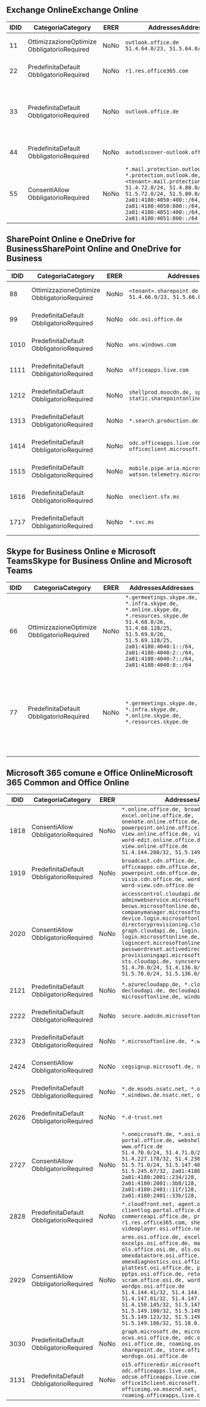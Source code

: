 <!--THIS FILE IS AUTOMATICALLY GENERATED. MANUAL CHANGES WILL BE OVERWRITTEN.-->
<!--Please contact the Office 365 Endpoints team with any questions.-->
<!--Germany endpoints version 2018082900-->
<!--File generated 2018-09-28 14:38:24.7194-->

## <a name="exchange-online"></a><span data-ttu-id="c22d6-101">Exchange Online</span><span class="sxs-lookup"><span data-stu-id="c22d6-101">Exchange Online</span></span>

<span data-ttu-id="c22d6-102">ID</span><span class="sxs-lookup"><span data-stu-id="c22d6-102">ID</span></span> | <span data-ttu-id="c22d6-103">Categoria</span><span class="sxs-lookup"><span data-stu-id="c22d6-103">Category</span></span> | <span data-ttu-id="c22d6-104">ER</span><span class="sxs-lookup"><span data-stu-id="c22d6-104">ER</span></span> | <span data-ttu-id="c22d6-105">Addresses</span><span class="sxs-lookup"><span data-stu-id="c22d6-105">Addresses</span></span> | <span data-ttu-id="c22d6-106">Porte</span><span class="sxs-lookup"><span data-stu-id="c22d6-106">Ports</span></span>
-- | -------------------- | -- | ------------------------------------------------------------------------------------------------------------------------------------------------------------------------------------------------------------------------------------------------------------ | -------------------------------
<span data-ttu-id="c22d6-107">1</span><span class="sxs-lookup"><span data-stu-id="c22d6-107">1</span></span> | <span data-ttu-id="c22d6-108">Ottimizzazione</span><span class="sxs-lookup"><span data-stu-id="c22d6-108">Optimize</span></span><BR><span data-ttu-id="c22d6-109">Obbligatorio</span><span class="sxs-lookup"><span data-stu-id="c22d6-109">Required</span></span> | <span data-ttu-id="c22d6-110">No</span><span class="sxs-lookup"><span data-stu-id="c22d6-110">No</span></span> | `outlook.office.de`<BR>`51.4.64.0/23, 51.5.64.0/23` | <span data-ttu-id="c22d6-111">**TCP:** 443, 80</span><span class="sxs-lookup"><span data-stu-id="c22d6-111">**TCP:** 443, 80</span></span>
<span data-ttu-id="c22d6-112">2</span><span class="sxs-lookup"><span data-stu-id="c22d6-112">2</span></span> | <span data-ttu-id="c22d6-113">Predefinita</span><span class="sxs-lookup"><span data-stu-id="c22d6-113">Default</span></span><BR><span data-ttu-id="c22d6-114">Obbligatorio</span><span class="sxs-lookup"><span data-stu-id="c22d6-114">Required</span></span> | <span data-ttu-id="c22d6-115">No</span><span class="sxs-lookup"><span data-stu-id="c22d6-115">No</span></span> | `r1.res.office365.com` | <span data-ttu-id="c22d6-116">**TCP:** 443, 80</span><span class="sxs-lookup"><span data-stu-id="c22d6-116">**TCP:** 443, 80</span></span>
<span data-ttu-id="c22d6-117">3</span><span class="sxs-lookup"><span data-stu-id="c22d6-117">3</span></span> | <span data-ttu-id="c22d6-118">Predefinita</span><span class="sxs-lookup"><span data-stu-id="c22d6-118">Default</span></span><BR><span data-ttu-id="c22d6-119">Obbligatorio</span><span class="sxs-lookup"><span data-stu-id="c22d6-119">Required</span></span> | <span data-ttu-id="c22d6-120">No</span><span class="sxs-lookup"><span data-stu-id="c22d6-120">No</span></span> | `outlook.office.de` | <span data-ttu-id="c22d6-121">**TCP:** 143, 25, 587, 993, 995</span><span class="sxs-lookup"><span data-stu-id="c22d6-121">**TCP:** 143, 25, 587, 993, 995</span></span>
<span data-ttu-id="c22d6-122">4</span><span class="sxs-lookup"><span data-stu-id="c22d6-122">4</span></span> | <span data-ttu-id="c22d6-123">Predefinita</span><span class="sxs-lookup"><span data-stu-id="c22d6-123">Default</span></span><BR><span data-ttu-id="c22d6-124">Obbligatorio</span><span class="sxs-lookup"><span data-stu-id="c22d6-124">Required</span></span> | <span data-ttu-id="c22d6-125">No</span><span class="sxs-lookup"><span data-stu-id="c22d6-125">No</span></span> | `autodiscover-outlook.office.de` | <span data-ttu-id="c22d6-126">**TCP:** 443, 80</span><span class="sxs-lookup"><span data-stu-id="c22d6-126">**TCP:** 443, 80</span></span>
<span data-ttu-id="c22d6-127">5</span><span class="sxs-lookup"><span data-stu-id="c22d6-127">5</span></span> | <span data-ttu-id="c22d6-128">Consenti</span><span class="sxs-lookup"><span data-stu-id="c22d6-128">Allow</span></span><BR><span data-ttu-id="c22d6-129">Obbligatorio</span><span class="sxs-lookup"><span data-stu-id="c22d6-129">Required</span></span> | <span data-ttu-id="c22d6-130">No</span><span class="sxs-lookup"><span data-stu-id="c22d6-130">No</span></span> | `*.mail.protection.outlook.de, *.protection.outlook.de, <tenant>.mail.protection.outlook.de`<BR>`51.4.72.0/24, 51.4.80.0/27, 51.5.72.0/24, 51.5.80.0/27, 2a01:4180:4050:400::/64, 2a01:4180:4050:800::/64, 2a01:4180:4051:400::/64, 2a01:4180:4051:800::/64` | <span data-ttu-id="c22d6-131">**TCP:** 25, 443</span><span class="sxs-lookup"><span data-stu-id="c22d6-131">**TCP:** 25, 443</span></span>

## <a name="sharepoint-online-and-onedrive-for-business"></a><span data-ttu-id="c22d6-132">SharePoint Online e OneDrive for Business</span><span class="sxs-lookup"><span data-stu-id="c22d6-132">SharePoint Online and OneDrive for Business</span></span>

<span data-ttu-id="c22d6-133">ID</span><span class="sxs-lookup"><span data-stu-id="c22d6-133">ID</span></span> | <span data-ttu-id="c22d6-134">Categoria</span><span class="sxs-lookup"><span data-stu-id="c22d6-134">Category</span></span> | <span data-ttu-id="c22d6-135">ER</span><span class="sxs-lookup"><span data-stu-id="c22d6-135">ER</span></span> | <span data-ttu-id="c22d6-136">Addresses</span><span class="sxs-lookup"><span data-stu-id="c22d6-136">Addresses</span></span> | <span data-ttu-id="c22d6-137">Porte</span><span class="sxs-lookup"><span data-stu-id="c22d6-137">Ports</span></span>
-- | -------------------- | -- | ------------------------------------------------------------------------------ | ----------------
<span data-ttu-id="c22d6-138">8</span><span class="sxs-lookup"><span data-stu-id="c22d6-138">8</span></span> | <span data-ttu-id="c22d6-139">Ottimizzazione</span><span class="sxs-lookup"><span data-stu-id="c22d6-139">Optimize</span></span><BR><span data-ttu-id="c22d6-140">Obbligatorio</span><span class="sxs-lookup"><span data-stu-id="c22d6-140">Required</span></span> | <span data-ttu-id="c22d6-141">No</span><span class="sxs-lookup"><span data-stu-id="c22d6-141">No</span></span> | `<tenant>.sharepoint.de`<BR>`51.4.66.0/23, 51.5.66.0/23` | <span data-ttu-id="c22d6-142">**TCP:** 443, 80</span><span class="sxs-lookup"><span data-stu-id="c22d6-142">**TCP:** 443, 80</span></span>
<span data-ttu-id="c22d6-143">9</span><span class="sxs-lookup"><span data-stu-id="c22d6-143">9</span></span> | <span data-ttu-id="c22d6-144">Predefinita</span><span class="sxs-lookup"><span data-stu-id="c22d6-144">Default</span></span><BR><span data-ttu-id="c22d6-145">Obbligatorio</span><span class="sxs-lookup"><span data-stu-id="c22d6-145">Required</span></span> | <span data-ttu-id="c22d6-146">No</span><span class="sxs-lookup"><span data-stu-id="c22d6-146">No</span></span> | `odc.osi.office.de` | <span data-ttu-id="c22d6-147">**TCP:** 443, 80</span><span class="sxs-lookup"><span data-stu-id="c22d6-147">**TCP:** 443, 80</span></span>
<span data-ttu-id="c22d6-148">10</span><span class="sxs-lookup"><span data-stu-id="c22d6-148">10</span></span> | <span data-ttu-id="c22d6-149">Predefinita</span><span class="sxs-lookup"><span data-stu-id="c22d6-149">Default</span></span><BR><span data-ttu-id="c22d6-150">Obbligatorio</span><span class="sxs-lookup"><span data-stu-id="c22d6-150">Required</span></span> | <span data-ttu-id="c22d6-151">No</span><span class="sxs-lookup"><span data-stu-id="c22d6-151">No</span></span> | `wns.windows.com` | <span data-ttu-id="c22d6-152">**TCP:** 443, 80</span><span class="sxs-lookup"><span data-stu-id="c22d6-152">**TCP:** 443, 80</span></span>
<span data-ttu-id="c22d6-153">11</span><span class="sxs-lookup"><span data-stu-id="c22d6-153">11</span></span> | <span data-ttu-id="c22d6-154">Predefinita</span><span class="sxs-lookup"><span data-stu-id="c22d6-154">Default</span></span><BR><span data-ttu-id="c22d6-155">Obbligatorio</span><span class="sxs-lookup"><span data-stu-id="c22d6-155">Required</span></span> | <span data-ttu-id="c22d6-156">No</span><span class="sxs-lookup"><span data-stu-id="c22d6-156">No</span></span> | `officeapps.live.com` | <span data-ttu-id="c22d6-157">**TCP:** 443, 80</span><span class="sxs-lookup"><span data-stu-id="c22d6-157">**TCP:** 443, 80</span></span>
<span data-ttu-id="c22d6-158">12</span><span class="sxs-lookup"><span data-stu-id="c22d6-158">12</span></span> | <span data-ttu-id="c22d6-159">Predefinita</span><span class="sxs-lookup"><span data-stu-id="c22d6-159">Default</span></span><BR><span data-ttu-id="c22d6-160">Obbligatorio</span><span class="sxs-lookup"><span data-stu-id="c22d6-160">Required</span></span> | <span data-ttu-id="c22d6-161">No</span><span class="sxs-lookup"><span data-stu-id="c22d6-161">No</span></span> | `shellprod.msocdn.de, spoprod-a.akamaihd.net, static.sharepointonline.com` | <span data-ttu-id="c22d6-162">**TCP:** 443, 80</span><span class="sxs-lookup"><span data-stu-id="c22d6-162">**TCP:** 443, 80</span></span>
<span data-ttu-id="c22d6-163">13</span><span class="sxs-lookup"><span data-stu-id="c22d6-163">13</span></span> | <span data-ttu-id="c22d6-164">Predefinita</span><span class="sxs-lookup"><span data-stu-id="c22d6-164">Default</span></span><BR><span data-ttu-id="c22d6-165">Obbligatorio</span><span class="sxs-lookup"><span data-stu-id="c22d6-165">Required</span></span> | <span data-ttu-id="c22d6-166">No</span><span class="sxs-lookup"><span data-stu-id="c22d6-166">No</span></span> | `*.search.production.de.azuretrafficmanager.de` | <span data-ttu-id="c22d6-167">**TCP:** 443</span><span class="sxs-lookup"><span data-stu-id="c22d6-167">**TCP:** 443</span></span>
<span data-ttu-id="c22d6-168">14</span><span class="sxs-lookup"><span data-stu-id="c22d6-168">14</span></span> | <span data-ttu-id="c22d6-169">Predefinita</span><span class="sxs-lookup"><span data-stu-id="c22d6-169">Default</span></span><BR><span data-ttu-id="c22d6-170">Obbligatorio</span><span class="sxs-lookup"><span data-stu-id="c22d6-170">Required</span></span> | <span data-ttu-id="c22d6-171">No</span><span class="sxs-lookup"><span data-stu-id="c22d6-171">No</span></span> | `odc.officeapps.live.com, officeclient.microsoft.com` | <span data-ttu-id="c22d6-172">**TCP:** 443, 80</span><span class="sxs-lookup"><span data-stu-id="c22d6-172">**TCP:** 443, 80</span></span>
<span data-ttu-id="c22d6-173">15</span><span class="sxs-lookup"><span data-stu-id="c22d6-173">15</span></span> | <span data-ttu-id="c22d6-174">Predefinita</span><span class="sxs-lookup"><span data-stu-id="c22d6-174">Default</span></span><BR><span data-ttu-id="c22d6-175">Obbligatorio</span><span class="sxs-lookup"><span data-stu-id="c22d6-175">Required</span></span> | <span data-ttu-id="c22d6-176">No</span><span class="sxs-lookup"><span data-stu-id="c22d6-176">No</span></span> | `mobile.pipe.aria.microsoft.com, ssw.live.com, watson.telemetry.microsoft.com` | <span data-ttu-id="c22d6-177">**TCP:** 443, 80</span><span class="sxs-lookup"><span data-stu-id="c22d6-177">**TCP:** 443, 80</span></span>
<span data-ttu-id="c22d6-178">16</span><span class="sxs-lookup"><span data-stu-id="c22d6-178">16</span></span> | <span data-ttu-id="c22d6-179">Predefinita</span><span class="sxs-lookup"><span data-stu-id="c22d6-179">Default</span></span><BR><span data-ttu-id="c22d6-180">Obbligatorio</span><span class="sxs-lookup"><span data-stu-id="c22d6-180">Required</span></span> | <span data-ttu-id="c22d6-181">No</span><span class="sxs-lookup"><span data-stu-id="c22d6-181">No</span></span> | `oneclient.sfx.ms` | <span data-ttu-id="c22d6-182">**TCP:** 443, 80</span><span class="sxs-lookup"><span data-stu-id="c22d6-182">**TCP:** 443, 80</span></span>
<span data-ttu-id="c22d6-183">17</span><span class="sxs-lookup"><span data-stu-id="c22d6-183">17</span></span> | <span data-ttu-id="c22d6-184">Predefinita</span><span class="sxs-lookup"><span data-stu-id="c22d6-184">Default</span></span><BR><span data-ttu-id="c22d6-185">Obbligatorio</span><span class="sxs-lookup"><span data-stu-id="c22d6-185">Required</span></span> | <span data-ttu-id="c22d6-186">No</span><span class="sxs-lookup"><span data-stu-id="c22d6-186">No</span></span> | `*.svc.ms` | <span data-ttu-id="c22d6-187">**TCP:** 443, 80</span><span class="sxs-lookup"><span data-stu-id="c22d6-187">**TCP:** 443, 80</span></span>

## <a name="skype-for-business-online-and-microsoft-teams"></a><span data-ttu-id="c22d6-188">Skype for Business Online e Microsoft Teams</span><span class="sxs-lookup"><span data-stu-id="c22d6-188">Skype for Business Online and Microsoft Teams</span></span>

<span data-ttu-id="c22d6-189">ID</span><span class="sxs-lookup"><span data-stu-id="c22d6-189">ID</span></span> | <span data-ttu-id="c22d6-190">Categoria</span><span class="sxs-lookup"><span data-stu-id="c22d6-190">Category</span></span> | <span data-ttu-id="c22d6-191">ER</span><span class="sxs-lookup"><span data-stu-id="c22d6-191">ER</span></span> | <span data-ttu-id="c22d6-192">Addresses</span><span class="sxs-lookup"><span data-stu-id="c22d6-192">Addresses</span></span> | <span data-ttu-id="c22d6-193">Porte</span><span class="sxs-lookup"><span data-stu-id="c22d6-193">Ports</span></span>
-- | -------------------- | -- | ----------------------------------------------------------------------------------------------------------------------------------------------------------------------------------------------------------------------------------------------- | --------------------------------------------------
<span data-ttu-id="c22d6-194">6</span><span class="sxs-lookup"><span data-stu-id="c22d6-194">6</span></span> | <span data-ttu-id="c22d6-195">Ottimizzazione</span><span class="sxs-lookup"><span data-stu-id="c22d6-195">Optimize</span></span><BR><span data-ttu-id="c22d6-196">Obbligatorio</span><span class="sxs-lookup"><span data-stu-id="c22d6-196">Required</span></span> | <span data-ttu-id="c22d6-197">No</span><span class="sxs-lookup"><span data-stu-id="c22d6-197">No</span></span> | `*.germeetings.skype.de, *.infra.skype.de, *.online.skype.de, *.resources.skype.de`<BR>`51.4.68.0/26, 51.4.68.128/25, 51.5.69.0/26, 51.5.69.128/25, 2a01:4180:4040:1::/64, 2a01:4180:4040:2::/64, 2a01:4180:4040:7::/64, 2a01:4180:4040:8::/64` | <span data-ttu-id="c22d6-198">**TCP:** 443, 80</span><span class="sxs-lookup"><span data-stu-id="c22d6-198">**TCP:** 443, 80</span></span><BR><span data-ttu-id="c22d6-199">**UDP:** 3478</span><span class="sxs-lookup"><span data-stu-id="c22d6-199">**UDP:** 3478</span></span>
<span data-ttu-id="c22d6-200">7</span><span class="sxs-lookup"><span data-stu-id="c22d6-200">7</span></span> | <span data-ttu-id="c22d6-201">Predefinita</span><span class="sxs-lookup"><span data-stu-id="c22d6-201">Default</span></span><BR><span data-ttu-id="c22d6-202">Obbligatorio</span><span class="sxs-lookup"><span data-stu-id="c22d6-202">Required</span></span> | <span data-ttu-id="c22d6-203">No</span><span class="sxs-lookup"><span data-stu-id="c22d6-203">No</span></span> | `*.germeetings.skype.de, *.infra.skype.de, *.online.skype.de, *.resources.skype.de` | <span data-ttu-id="c22d6-204">**TCP:** 5061, 50000-59999</span><span class="sxs-lookup"><span data-stu-id="c22d6-204">**TCP:** 5061, 50000-59999</span></span><BR><span data-ttu-id="c22d6-205">**UDP:** 50000-59999</span><span class="sxs-lookup"><span data-stu-id="c22d6-205">**UDP:** 50000-59999</span></span>

## <a name="microsoft-365-common-and-office-online"></a><span data-ttu-id="c22d6-206">Microsoft 365 comune e Office Online</span><span class="sxs-lookup"><span data-stu-id="c22d6-206">Microsoft 365 Common and Office Online</span></span>

<span data-ttu-id="c22d6-207">ID</span><span class="sxs-lookup"><span data-stu-id="c22d6-207">ID</span></span> | <span data-ttu-id="c22d6-208">Categoria</span><span class="sxs-lookup"><span data-stu-id="c22d6-208">Category</span></span> | <span data-ttu-id="c22d6-209">ER</span><span class="sxs-lookup"><span data-stu-id="c22d6-209">ER</span></span> | <span data-ttu-id="c22d6-210">Addresses</span><span class="sxs-lookup"><span data-stu-id="c22d6-210">Addresses</span></span> | <span data-ttu-id="c22d6-211">Porte</span><span class="sxs-lookup"><span data-stu-id="c22d6-211">Ports</span></span>
-- | ------------------- | -- | ------------------------------------------------------------------------------------------------------------------------------------------------------------------------------------------------------------------------------------------------------------------------------------------------------------------------------------------------------------------------------------------------------------------------------------------------------------------------------------------------------------------------------------------------------------------------------------------------ | ----------------
<span data-ttu-id="c22d6-212">18</span><span class="sxs-lookup"><span data-stu-id="c22d6-212">18</span></span> | <span data-ttu-id="c22d6-213">Consenti</span><span class="sxs-lookup"><span data-stu-id="c22d6-213">Allow</span></span><BR><span data-ttu-id="c22d6-214">Obbligatorio</span><span class="sxs-lookup"><span data-stu-id="c22d6-214">Required</span></span> | <span data-ttu-id="c22d6-215">No</span><span class="sxs-lookup"><span data-stu-id="c22d6-215">No</span></span> | `*.online.office.de, broadcast.online.office.de, excel.online.office.de, onenote.online.office.de, powerpoint.online.office.de, view.online.office.de, visio.online.office.de, word-edit.online.office.de, word-view.online.office.de`<BR>`51.4.144.200/32, 51.5.149.3/32, 51.18.16.0/23` | <span data-ttu-id="c22d6-216">**TCP:** 443</span><span class="sxs-lookup"><span data-stu-id="c22d6-216">**TCP:** 443</span></span>
<span data-ttu-id="c22d6-217">19</span><span class="sxs-lookup"><span data-stu-id="c22d6-217">19</span></span> | <span data-ttu-id="c22d6-218">Predefinita</span><span class="sxs-lookup"><span data-stu-id="c22d6-218">Default</span></span><BR><span data-ttu-id="c22d6-219">Obbligatorio</span><span class="sxs-lookup"><span data-stu-id="c22d6-219">Required</span></span> | <span data-ttu-id="c22d6-220">No</span><span class="sxs-lookup"><span data-stu-id="c22d6-220">No</span></span> | `broadcast.cdn.office.de, excel.cdn.office.de, officeapps.cdn.office.de, onenote.cdn.office.de, powerpoint.cdn.office.de, view.cdn.office.de, visio.cdn.office.de, word-edit.cdn.office.de, word-view.cdn.office.de` | <span data-ttu-id="c22d6-221">**TCP:** 443</span><span class="sxs-lookup"><span data-stu-id="c22d6-221">**TCP:** 443</span></span>
<span data-ttu-id="c22d6-222">20</span><span class="sxs-lookup"><span data-stu-id="c22d6-222">20</span></span> | <span data-ttu-id="c22d6-223">Consenti</span><span class="sxs-lookup"><span data-stu-id="c22d6-223">Allow</span></span><BR><span data-ttu-id="c22d6-224">Obbligatorio</span><span class="sxs-lookup"><span data-stu-id="c22d6-224">Required</span></span> | <span data-ttu-id="c22d6-225">No</span><span class="sxs-lookup"><span data-stu-id="c22d6-225">No</span></span> | `accesscontrol.cloudapi.de, adminwebservice.microsoftonline.de, becws.microsoftonline.de, companymanager.microsoftonline.de, device.login.microsoftonline.de, directoryprovisioning.cloudapi.de, graph.cloudapi.de, login.cloudapi.de, login.microsoftonline.de, logincert.microsoftonline.de, pas.cloudapi.de, passwordreset.activedirectory.microsoftazure.de, provisioningapi.microsoftonline.de, sts.cloudapi.de, syncservice.microsoftonline.de`<BR>`51.4.70.0/24, 51.4.136.0/24, 51.4.144.0/24, 51.5.70.0/24, 51.5.136.0/24, 51.5.144.0/24` | <span data-ttu-id="c22d6-226">**TCP:** 443, 80</span><span class="sxs-lookup"><span data-stu-id="c22d6-226">**TCP:** 443, 80</span></span>
<span data-ttu-id="c22d6-227">21</span><span class="sxs-lookup"><span data-stu-id="c22d6-227">21</span></span> | <span data-ttu-id="c22d6-228">Predefinita</span><span class="sxs-lookup"><span data-stu-id="c22d6-228">Default</span></span><BR><span data-ttu-id="c22d6-229">Obbligatorio</span><span class="sxs-lookup"><span data-stu-id="c22d6-229">Required</span></span> | <span data-ttu-id="c22d6-230">No</span><span class="sxs-lookup"><span data-stu-id="c22d6-230">No</span></span> | `*.azurecloudapp.de, *.cloudapi.de, *.windows.de, decloudapi.de, decloudapi.net, decloudapp.net, microsoftonline.de, windowsazure.de` | <span data-ttu-id="c22d6-231">**TCP:** 443, 80</span><span class="sxs-lookup"><span data-stu-id="c22d6-231">**TCP:** 443, 80</span></span>
<span data-ttu-id="c22d6-232">22</span><span class="sxs-lookup"><span data-stu-id="c22d6-232">22</span></span> | <span data-ttu-id="c22d6-233">Predefinita</span><span class="sxs-lookup"><span data-stu-id="c22d6-233">Default</span></span><BR><span data-ttu-id="c22d6-234">Obbligatorio</span><span class="sxs-lookup"><span data-stu-id="c22d6-234">Required</span></span> | <span data-ttu-id="c22d6-235">No</span><span class="sxs-lookup"><span data-stu-id="c22d6-235">No</span></span> | `secure.aadcdn.microsoftonline-p.com` | <span data-ttu-id="c22d6-236">**TCP:** 443, 80</span><span class="sxs-lookup"><span data-stu-id="c22d6-236">**TCP:** 443, 80</span></span>
<span data-ttu-id="c22d6-237">23</span><span class="sxs-lookup"><span data-stu-id="c22d6-237">23</span></span> | <span data-ttu-id="c22d6-238">Predefinita</span><span class="sxs-lookup"><span data-stu-id="c22d6-238">Default</span></span><BR><span data-ttu-id="c22d6-239">Obbligatorio</span><span class="sxs-lookup"><span data-stu-id="c22d6-239">Required</span></span> | <span data-ttu-id="c22d6-240">No</span><span class="sxs-lookup"><span data-stu-id="c22d6-240">No</span></span> | `*.microsoftonline.de, *.windows.net` | <span data-ttu-id="c22d6-241">**TCP:** 443, 80</span><span class="sxs-lookup"><span data-stu-id="c22d6-241">**TCP:** 443, 80</span></span>
<span data-ttu-id="c22d6-242">24</span><span class="sxs-lookup"><span data-stu-id="c22d6-242">24</span></span> | <span data-ttu-id="c22d6-243">Consenti</span><span class="sxs-lookup"><span data-stu-id="c22d6-243">Allow</span></span><BR><span data-ttu-id="c22d6-244">Obbligatorio</span><span class="sxs-lookup"><span data-stu-id="c22d6-244">Required</span></span> | <span data-ttu-id="c22d6-245">No</span><span class="sxs-lookup"><span data-stu-id="c22d6-245">No</span></span> | `cegsignup.microsoft.de, negsignup.microsoft.de` | <span data-ttu-id="c22d6-246">**TCP:** 443, 80</span><span class="sxs-lookup"><span data-stu-id="c22d6-246">**TCP:** 443, 80</span></span>
<span data-ttu-id="c22d6-247">25</span><span class="sxs-lookup"><span data-stu-id="c22d6-247">25</span></span> | <span data-ttu-id="c22d6-248">Predefinita</span><span class="sxs-lookup"><span data-stu-id="c22d6-248">Default</span></span><BR><span data-ttu-id="c22d6-249">Obbligatorio</span><span class="sxs-lookup"><span data-stu-id="c22d6-249">Required</span></span> | <span data-ttu-id="c22d6-250">No</span><span class="sxs-lookup"><span data-stu-id="c22d6-250">No</span></span> | `*.de.msods.nsatc.net, *.office.de.akadns.net, *.windows.de.nsatc.net, officehome.msocdn.de` | <span data-ttu-id="c22d6-251">**TCP:** 443, 80</span><span class="sxs-lookup"><span data-stu-id="c22d6-251">**TCP:** 443, 80</span></span>
<span data-ttu-id="c22d6-252">26</span><span class="sxs-lookup"><span data-stu-id="c22d6-252">26</span></span> | <span data-ttu-id="c22d6-253">Predefinita</span><span class="sxs-lookup"><span data-stu-id="c22d6-253">Default</span></span><BR><span data-ttu-id="c22d6-254">Obbligatorio</span><span class="sxs-lookup"><span data-stu-id="c22d6-254">Required</span></span> | <span data-ttu-id="c22d6-255">No</span><span class="sxs-lookup"><span data-stu-id="c22d6-255">No</span></span> | `*.d-trust.net` | <span data-ttu-id="c22d6-256">**TCP:** 443, 80</span><span class="sxs-lookup"><span data-stu-id="c22d6-256">**TCP:** 443, 80</span></span>
<span data-ttu-id="c22d6-257">27</span><span class="sxs-lookup"><span data-stu-id="c22d6-257">27</span></span> | <span data-ttu-id="c22d6-258">Consenti</span><span class="sxs-lookup"><span data-stu-id="c22d6-258">Allow</span></span><BR><span data-ttu-id="c22d6-259">Obbligatorio</span><span class="sxs-lookup"><span data-stu-id="c22d6-259">Required</span></span> | <span data-ttu-id="c22d6-260">No</span><span class="sxs-lookup"><span data-stu-id="c22d6-260">No</span></span> | `*.onmicrosoft.de, *.osi.office.de, office.de, portal.office.de, webshell.suite.office.de, www.office.de`<BR>`51.4.70.0/24, 51.4.71.0/24, 51.4.226.115/32, 51.4.227.178/32, 51.4.230.178/32, 51.5.70.0/24, 51.5.71.0/24, 51.5.147.48/32, 51.5.242.163/32, 51.5.245.67/32, 2a01:4180:2001::92/128, 2a01:4180:2001::234/128, 2a01:4180:2001::3b8/128, 2a01:4180:2401::11f/128, 2a01:4180:2401::33b/128, 2a01:4180:2401::55b/128` | <span data-ttu-id="c22d6-261">**TCP:** 443, 80</span><span class="sxs-lookup"><span data-stu-id="c22d6-261">**TCP:** 443, 80</span></span>
<span data-ttu-id="c22d6-262">28</span><span class="sxs-lookup"><span data-stu-id="c22d6-262">28</span></span> | <span data-ttu-id="c22d6-263">Predefinita</span><span class="sxs-lookup"><span data-stu-id="c22d6-263">Default</span></span><BR><span data-ttu-id="c22d6-264">Obbligatorio</span><span class="sxs-lookup"><span data-stu-id="c22d6-264">Required</span></span> | <span data-ttu-id="c22d6-265">No</span><span class="sxs-lookup"><span data-stu-id="c22d6-265">No</span></span> | `*.cloudfront.net, agent.office.de, clientlog.portal.office.de, commerceapi.office.de, prod.msocdn.de, r1.res.office365.com, shellprod.msocdn.de, videoplayer.osi.office.net` | <span data-ttu-id="c22d6-266">**TCP:** 443, 80</span><span class="sxs-lookup"><span data-stu-id="c22d6-266">**TCP:** 443, 80</span></span>
<span data-ttu-id="c22d6-267">29</span><span class="sxs-lookup"><span data-stu-id="c22d6-267">29</span></span> | <span data-ttu-id="c22d6-268">Consenti</span><span class="sxs-lookup"><span data-stu-id="c22d6-268">Allow</span></span><BR><span data-ttu-id="c22d6-269">Obbligatorio</span><span class="sxs-lookup"><span data-stu-id="c22d6-269">Required</span></span> | <span data-ttu-id="c22d6-270">No</span><span class="sxs-lookup"><span data-stu-id="c22d6-270">No</span></span> | `arms.osi.office.de, excelcs.osi.office.de, excelps.osi.office.de, manage.osi.office.de, ols.office.osi.de, ols.osi.office.de, omexdatastore.osi.office.de, omexdiagnostics.osi.office.de, plattest.osi.office.de, pptcs.osi.office.de, pptps.osi.office.de, retailer.osi.office.de, scram.office.osi.de, wordcs.osi.office.de, wordps.osi.office.de`<BR>`51.4.144.41/32, 51.4.144.174/32, 51.4.145.38/32, 51.4.147.81/32, 51.4.147.233/32, 51.4.148.12/32, 51.4.150.145/32, 51.5.147.242/32, 51.5.149.100/32, 51.5.149.119/32, 51.5.149.123/32, 51.5.149.180/32, 51.5.149.186/32, 51.18.0.0/21` | <span data-ttu-id="c22d6-271">**TCP:** 443, 80</span><span class="sxs-lookup"><span data-stu-id="c22d6-271">**TCP:** 443, 80</span></span>
<span data-ttu-id="c22d6-272">30</span><span class="sxs-lookup"><span data-stu-id="c22d6-272">30</span></span> | <span data-ttu-id="c22d6-273">Predefinita</span><span class="sxs-lookup"><span data-stu-id="c22d6-273">Default</span></span><BR><span data-ttu-id="c22d6-274">Obbligatorio</span><span class="sxs-lookup"><span data-stu-id="c22d6-274">Required</span></span> | <span data-ttu-id="c22d6-275">No</span><span class="sxs-lookup"><span data-stu-id="c22d6-275">No</span></span> | `graph.microsoft.de, microsoftonline.de, ocws.osi.office.de, odc.osi.office.de, osi.office.de, roaming.osi.office.de, sharepoint.de, store.office.de, wordsgs.osi.office.de` | <span data-ttu-id="c22d6-276">**TCP:** 443, 80</span><span class="sxs-lookup"><span data-stu-id="c22d6-276">**TCP:** 443, 80</span></span>
<span data-ttu-id="c22d6-277">31</span><span class="sxs-lookup"><span data-stu-id="c22d6-277">31</span></span> | <span data-ttu-id="c22d6-278">Predefinita</span><span class="sxs-lookup"><span data-stu-id="c22d6-278">Default</span></span><BR><span data-ttu-id="c22d6-279">Obbligatorio</span><span class="sxs-lookup"><span data-stu-id="c22d6-279">Required</span></span> | <span data-ttu-id="c22d6-280">No</span><span class="sxs-lookup"><span data-stu-id="c22d6-280">No</span></span> | `o15.officeredir.microsoft.com, odc.officeapps.live.com, odcsm.officeapps.live.com, office.microsoft.com, office15client.microsoft.com, officeimg.vo.msecnd.net, roaming.officeapps.live.com` | <span data-ttu-id="c22d6-281">**TCP:** 443, 80</span><span class="sxs-lookup"><span data-stu-id="c22d6-281">**TCP:** 443, 80</span></span>
